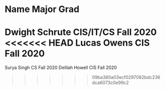 Name             Major       Grad 
=======================================
Dwight Schrute   CIS/IT/CS   Fall 2020
<<<<<<< HEAD
Lucas Owens      CIS         Fall 2020
=======
Surya Singh      CS          Fall 2020
Delilah Howell   CIS         Fall 2020
>>>>>>> 09ba380a03ecf0297082bdc236dca6073c0e99c2

